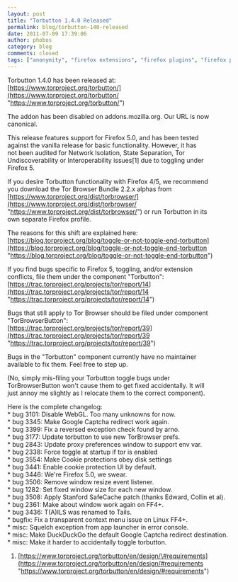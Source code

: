 ```yaml
---
layout: post
title: "Torbutton 1.4.0 Released"
permalink: blog/torbutton-140-released
date: 2011-07-09 17:39:06
author: phobos
category: blog
comments: closed
tags: ["anonymity", "firefox extensions", "firefox plugins", "firefox privacy", "torbutton"]
---
```


Torbutton 1.4.0 has been released at:  
 [https://www.torproject.org/torbutton/](https://www.torproject.org/torbutton/ "https://www.torproject.org/torbutton/")

The addon has been disabled on addons.mozilla.org. Our URL is now  
 canonical.

This release features support for Firefox 5.0, and has been tested  
 against the vanilla release for basic functionality. However, it has  
 not been audited for Network Isolation, State Separation, Tor  
 Undiscoverability or Interoperability issues[1] due to toggling under  
 Firefox 5.

If you desire Torbutton functionality with Firefox 4/5, we recommend  
 you download the Tor Browser Bundle 2.2.x alphas from  
 [https://www.torproject.org/dist/torbrowser/](https://www.torproject.org/dist/torbrowser/ "https://www.torproject.org/dist/torbrowser/") or run Torbutton in its  
 own separate Firefox profile.

The reasons for this shift are explained here:  
 [https://blog.torproject.org/blog/toggle-or-not-toggle-end-torbutton](https://blog.torproject.org/blog/toggle-or-not-toggle-end-torbutton "https://blog.torproject.org/blog/toggle-or-not-toggle-end-torbutton")

If you find bugs specific to Firefox 5, toggling, and/or extension  
 conflicts, file them under the component "Torbutton":  
 [https://trac.torproject.org/projects/tor/report/14](https://trac.torproject.org/projects/tor/report/14 "https://trac.torproject.org/projects/tor/report/14")

Bugs that still apply to Tor Browser should be filed under component  
 "TorBrowserButton":  
 [https://trac.torproject.org/projects/tor/report/39](https://trac.torproject.org/projects/tor/report/39 "https://trac.torproject.org/projects/tor/report/39")

Bugs in the "Torbutton" component currently have no maintainer  
 available to fix them. Feel free to step up.

(No, simply mis-filing your Torbutton toggle bugs under  
 TorBrowserButton won't cause them to get fixed accidentally. It will  
 just annoy me slightly as I relocate them to the correct component).

Here is the complete changelog:  
 \* bug 3101: Disable WebGL. Too many unknowns for now.  
 \* bug 3345: Make Google Captcha redirect work again.  
 \* bug 3399: Fix a reversed exception check found by arno.  
 \* bug 3177: Update torbutton to use new TorBrowser prefs.  
 \* bug 2843: Update proxy preferences window to support env var.  
 \* bug 2338: Force toggle at startup if tor is enabled  
 \* bug 3554: Make Cookie protections obey disk settings  
 \* bug 3441: Enable cookie protection UI by default.  
 \* bug 3446: We're Firefox 5.0, we swear.  
 \* bug 3506: Remove window resize event listener.  
 \* bug 1282: Set fixed window size for each new window.  
 \* bug 3508: Apply Stanford SafeCache patch (thanks Edward, Collin et al).  
 \* bug 2361: Make about window work again on FF4+.  
 \* bug 3436: T(A)ILS was renamed to Tails.  
 \* bugfix: Fix a transparent context menu issue on Linux FF4+.  
 \* misc: Squelch exception from app launcher in error console.  
 \* misc: Make DuckDuckGo the default Google Captcha redirect destination.  
 \* misc: Make it harder to accidentally toggle torbutton.

1. [https://www.torproject.org/torbutton/en/design/\#requirements](https://www.torproject.org/torbutton/en/design/#requirements "https://www.torproject.org/torbutton/en/design/#requirements")
